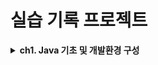 # 실습 기록 프로젝트


<details>
<summary>
<strong>ch1. Java 기초 및 개발환경 구성</strong> 
</summary>

- 1-1. (06/24) Java 개요 
- 1-2. (06/25) Java 기본 문법 
- 1-3. (06/26) 제어문(조건문) 
- 1-4. (06/27) 제어문(반복문)
- 1-5. (06/28) 제어문 종합 실습

<summary>
<strong>ch2. 객체지향 프로그래밍</strong> 
</summary>

- 2-1. (07/01) 객체지향 프로그래밍 기본
- 2-2. (07/02) 클래스 멤버와 메서드 구현
- 2-3. (07/03) 상속과 캡슐화
- 2-4. (07/04) 다형성
- 2-5. (07/05) 추상화와 인터페이스

<summary>
<strong>ch3. Java 활용</strong> 
</summary>

- 3-1. (07/08) 컬렉션 프레임워크
- 3-2. (07/09) 제네릭스와 유용한 클래스
- 3-3. (07/10) 람다 표현식과 스트림
- 3-4. (07/11) 예외 처리
- 3-5. (07/12) Git

<summary>
<strong>ch4. Java 네트워킹</strong> 
</summary>

- 4-1. (07/15) 데이터 입출력
- 4-2. (07/16) 네트워크 핵심 개념
- 4-3. (07/17) HTTP 프로토콜
- 4-4. (07/18) 소켓 네트워크 프로그래밍
- 4-5. (07/19) REST API 기본 설계와 구현

<summary>
<strong>ch5. 데이터베이스 기초</strong> 
</summary>

- 5-1. (07/22) 데이터베이스 1
- 5-2. (07/23) 데이터베이스 2
- 5-3. (07/24) SQL 1
- 5-4. (07/25) SQL 2
- 5-5. (07/26) SQL3

<summary>
<strong>ch6. Spring Framework 핵심 원리</strong> 
</summary>

- 6-1. (07/29) Spring Framework 소개 및 환경 설정
- 6-2. (07/30) IoC와 DI
- 6-3. (07/31) Spring Container와 Bean
- 6-4. (08/01) Spring MVC 1
- 6-5. (08/02) Spring MVC 2

<summary>
<strong>ch7. 프론트엔드 핵심 기술</strong> 
</summary>

- 7-1. (08/05) HTML/CSS 1
- 7-2. (08/06) HTML/CSS 2
- 7-3. (08/07) JavaScript 1
- 7-4. (08/08) JavaScript 2
- 7-5. (08/09) Thymeleaf 핵심 개념

<summary>
<strong>ch8. Spring MVC와 웹 개발</strong> 
</summary>

- 8-1. (08/12) 관심사의 분리와 객체 매핑
- 8-2. (08/13) 데이터 바인딩과 유효성 검증
- 8-3. (08/14) Spring AOP
- 8-4. (08/15) 예외 처리
- 8-5. (08/16) JDBC 데이터 접근과 연관 관계 매핑 기본

<strong>ch9. 1차 프로젝트 웹 서비스 제작</strong> 
<strong>ch10. 1차 프로젝트 웹 서비스 제작</strong> 

<summary>
<strong>ch11. Spring 데이터 접근과 JPA</strong> 
</summary>

- 11-1. (09/02) JPA 핵심 개념
- 11-2. (09/03) 연관 관계 매핑
- 11-3. (09/04) 트랜잭션
- 11-4. (09/05) Spring Data JPA
- 11-5. (09/06) WebSocket

</details>


